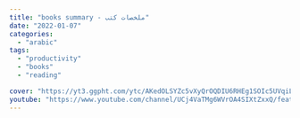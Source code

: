 ```yaml
---
title: "books summary - ملخصات كتب"
date: "2022-01-07"
categories:
  - "arabic"
tags:
  - "productivity"
  - "books"
  - "reading"

cover: "https://yt3.ggpht.com/ytc/AKedOLSYZc5vXyQrOQDIU6RHEg1SOIc5UVqiL_dAYOG4qg=s88-c-k-c0x00ffffff-no-rj"
youtube: "https://www.youtube.com/channel/UCj4VaTMg6WVrOA4SIXtZxxQ/featured"
---
```

